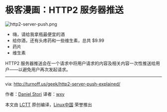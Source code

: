 极客漫画：HTTP2 服务器推送
===============

![http2-server-push.png](https://github.com/LCTT/comic/raw/master/turnoff.us/http2-server-push-explained/http2-server-push-explained.png)

- 嗨，请给我拿瓶最便宜的酒
- 给你酒，还有头疼药和一些维生素，总共 $9.99 
- 药片 
- 维生素

HTTP2 服务器推送会在一个请求中将用户请求的内容及相关内容一次性推送给用户——以避免用户再次发起请求。

---
via: http://turnoff.us/geek/http2-server-push-explained/

作者：[Daniel Stori][a]
译者：[wxy](https://github.com/wxy)

本文由 [LCTT](https://github.com/LCTT/TranslateProject) 原创编译，[Linux中国](https://linux.cn/) 荣誉推出

[a]:http://turnoff.us/about/
